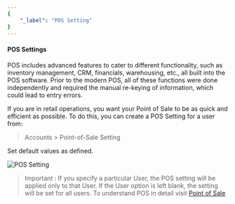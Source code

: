 ```yaml
---
{
	"_label": "POS Setting"
}
---
```


#### POS Settings

POS includes advanced features to cater to different functionality, such as inventory management, CRM, financials, warehousing, etc., all built into the POS software. Prior to the modern POS, all of these functions were done independently and required the manual re-keying of information, which could lead to entry errors.

If you are in retail operations, you want your Point of Sale to be as quick and efficient as possible. To do this, you can create a POS Setting for a user from:

> Accounts > Point-of-Sale Setting

Set default values as defined.


![POS Setting](img/pos-setting.png)


> Important : If you specify a particular User, the POS setting will be applied only to that User. If the User option is left blank, the setting will be set for all users. To understand POS in detail visit [Point of Sale](docs.user.accounts.pos.html)

